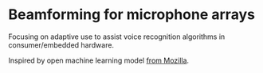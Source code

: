 
# Beamforming for microphone arrays

Focusing on adaptive use to assist voice recognition algorithms in consumer/embedded hardware.

Inspired by open machine learning model [from Mozilla](https://blog.mozilla.org/blog/2017/11/29/announcing-the-initial-release-of-mozillas-open-source-speech-recognition-model-and-voice-dataset/).
